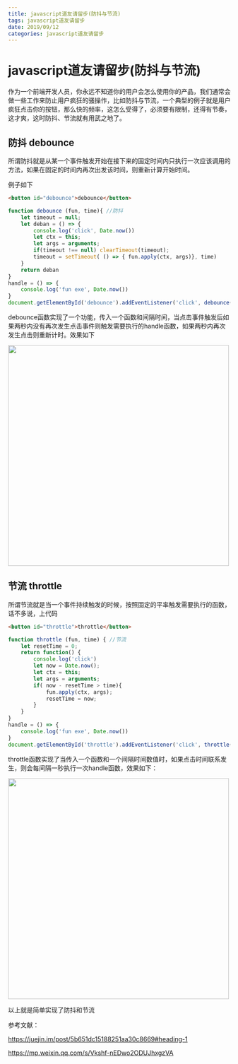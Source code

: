 ```yaml
---
title: javascript道友请留步(防抖与节流)
tags: javascript道友请留步
date: 2019/09/12
categories: javascript道友请留步
---
```


# javascript道友请留步(防抖与节流)


作为一个前端开发人员，你永远不知道你的用户会怎么使用你的产品，我们通常会做一些工作来防止用户疯狂的骚操作，比如防抖与节流，一个典型的例子就是用户疯狂点击你的按钮，那么快的频率，这怎么受得了，必须要有限制，还得有节奏，这才爽，这时防抖、节流就有用武之地了。

## 防抖 debounce

所谓防抖就是从某一个事件触发开始在接下来的固定时间内只执行一次应该调用的方法，如果在固定的时间内再次出发该时间，则重新计算开始时间。

例子如下

```html
<button id="debounce">debounce</button>
```
```javascript
function debounce (fun, time){ //防抖
    let timeout = null;
    let deban = () => {
        console.log('click', Date.now())
        let ctx = this;
        let args = arguments;
        if(timeout !== null) clearTimeout(timeout);
        timeout = setTimeout( () => { fun.apply(ctx, args)}, time)
    }
    return deban
}
handle = () => {
    console.log('fun exe', Date.now())
}
document.getElementById('debounce').addEventListener('click', debounce(handle,2000));
```

debounce函数实现了一个功能，传入一个函数和间隔时间，当点击事件触发后如果两秒内没有再次发生点击事件则触发需要执行的handle函数，如果两秒内再次发生点击则重新计时。效果如下

<img src="https://gitlab.com/ZGL520/MyImages/raw/master/pic4.png" width="500px"/>


## 节流 throttle

所谓节流就是当一个事件持续触发的时候，按照固定的平率触发需要执行的函数，话不多说，上代码

```html
<button id="throttle">throttle</button>
```
```javascript
function throttle (fun, time) { //节流
    let resetTime = 0;
    return function() {
        console.log('click')
        let now = Date.now();
        let ctx = this;
        let args = arguments;
        if( now - resetTime > time){
            fun.apply(ctx, args);
            resetTime = now;
        }
    }
}
handle = () => {
    console.log('fun exe', Date.now())
}
document.getElementById('throttle').addEventListener('click', throttle(handle, 1000))
```

throttle函数实现了当传入一个函数和一个间隔时间数值时，如果点击时间联系发生，则会每间隔一秒执行一次handle函数，效果如下：

<img src="https://gitlab.com/ZGL520/MyImages/raw/master/pic5.png" width="500px"/>

以上就是简单实现了防抖和节流

参考文献：

https://juejin.im/post/5b651dc15188251aa30c8669#heading-1

https://mp.weixin.qq.com/s/Vkshf-nEDwo2ODUJhxgzVA
    
